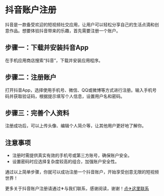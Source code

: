 # 抖音账户注册

抖音是一款备受欢迎的短视频社交应用，让用户可以轻松分享自己的生活点滴和创意作品。想要体验抖音带来的乐趣，首先需要注册一个账户。

## 步骤一：下载并安装抖音App
在手机应用商店搜索“抖音”，下载并安装应用程序。

## 步骤二：注册账户
打开抖音App，选择使用手机号、微信、QQ或微博等方式进行注册。输入手机号码并获取验证码，根据提示填写个人信息，设置用户名和密码。

## 步骤三：完善个人资料
注册成功后，可以上传头像、编辑个人简介等，让其他用户更好地了解你。

## 注意事项
- 注册时需提供真实有效的手机号或第三方账号，确保账户安全。
- 设置密码时应选择复杂度较高的组合，加强账户安全性。

通过以上简单步骤，你就可以成功注册一个抖音账户，开始享受创意无限的短视频世界！

更多关于抖音账户注册请通过✈与我们联系，感谢阅读，谢谢！[点✈这里联系](https://acc.k02.cc)
